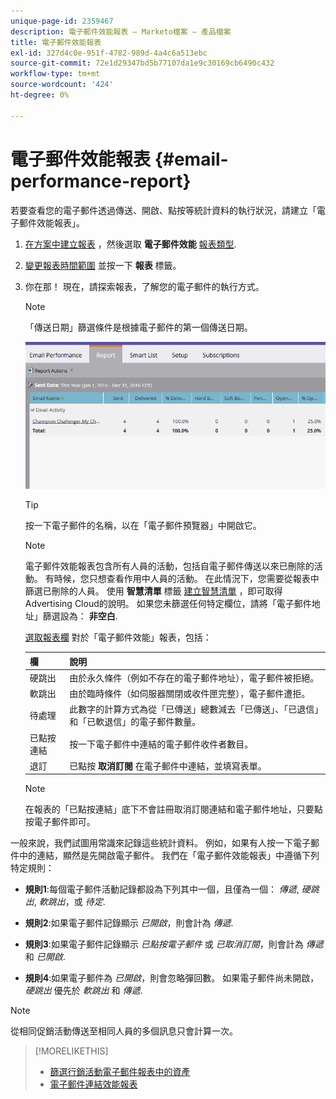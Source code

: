 ```yaml
---
unique-page-id: 2359467
description: 電子郵件效能報表 — Marketo檔案 — 產品檔案
title: 電子郵件效能報表
exl-id: 327d4c0e-951f-4782-989d-4a4c6a513ebc
source-git-commit: 72e1d29347bd5b77107da1e9c30169cb6490c432
workflow-type: tm+mt
source-wordcount: '424'
ht-degree: 0%

---
```


# 電子郵件效能報表 {#email-performance-report}

若要查看您的電子郵件透過傳送、開啟、點按等統計資料的執行狀況，請建立「電子郵件效能報表」。

1. [在方案中建立報表](/help/marketo/product-docs/reporting/basic-reporting/creating-reports/create-a-report-in-a-program.md) ，然後選取 **電子郵件效能** [報表類型](/help/marketo/product-docs/reporting/basic-reporting/report-types/report-type-overview.md).
1. [變更報表時間範圍](/help/marketo/product-docs/reporting/basic-reporting/editing-reports/change-a-report-time-frame.md) 並按一下 **報表** 標籤。
1. 你在那！ 現在，請探索報表，了解您的電子郵件的執行方式。

   >[!NOTE]
   >
   >「傳送日期」篩選條件是根據電子郵件的第一個傳送日期。

   ![](assets/email-performance-report.png)

   >[!TIP]
   >
   >按一下電子郵件的名稱，以在「電子郵件預覽器」中開啟它。

   >[!NOTE]
   >
   >電子郵件效能報表包含所有人員的活動，包括自電子郵件傳送以來已刪除的活動。 有時候，您只想查看作用中人員的活動。 在此情況下，您需要從報表中篩選已刪除的人員。 使用 **智慧清單** 標籤 [建立智慧清單](/help/marketo/product-docs/core-marketo-concepts/smart-lists-and-static-lists/creating-a-smart-list/create-a-smart-list.md) ，即可取得Advertising Cloud的說明。 如果您未篩選任何特定欄位，請將「電子郵件地址」篩選設為： **非空白**.

   [選取報表欄](/help/marketo/product-docs/reporting/basic-reporting/editing-reports/select-report-columns.md) 對於「電子郵件效能」報表，包括：

   | 欄 | 說明 |
   |---|---|
   | 硬跳出 | 由於永久條件（例如不存在的電子郵件地址），電子郵件被拒絕。 |
   | 軟跳出 | 由於臨時條件（如伺服器關閉或收件匣完整），電子郵件遭拒。 |
   | 待處理 | 此數字的計算方式為從「已傳送」總數減去「已傳送」、「已退信」和「已軟退信」的電子郵件數量。 |
   | 已點按連結 | 按一下電子郵件中連結的電子郵件收件者數目。 |
   | 退訂 | 已點按 **取消訂閱** 在電子郵件中連結，並填寫表單。 |

   >[!NOTE]
   >
   >在報表的「已點按連結」底下不會註冊取消訂閱連結和電子郵件地址，只要點按電子郵件即可。

一般來說，我們試圖用常識來記錄這些統計資料。 例如，如果有人按一下電子郵件中的連結，顯然是先開啟電子郵件。 我們在「電子郵件效能報表」中遵循下列特定規則：

* **規則1**:每個電子郵件活動記錄都設為下列其中一個，且僅為一個： _傳遞_, _硬跳出_, _軟跳出_，或 _待定_.

* **規則2**:如果電子郵件記錄顯示 *已開啟*，則會計為 *傳遞*.

* **規則3**:如果電子郵件記錄顯示 _已點按電子郵件_ 或 _已取消訂閱_，則會計為 _傳遞_ 和 _已開啟_.

* **規則4**:如果電子郵件為 _已開啟_，則會忽略彈回數。 如果電子郵件尚未開啟， _硬跳出_ 優先於 _軟跳出_ 和 _傳遞_.

>[!NOTE]
>
>從相同促銷活動傳送至相同人員的多個訊息只會計算一次。

>[!MORELIKETHIS]
>
>* [篩選行銷活動電子郵件報表中的資產](/help/marketo/product-docs/reporting/basic-reporting/report-activity/filter-assets-in-a-campaign-email-reports.md)
>* [電子郵件連結效能報表](/help/marketo/product-docs/email-marketing/email-programs/email-program-data/email-link-performance-report.md)


